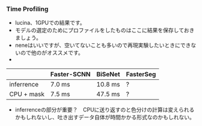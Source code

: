 ### Time Profiling
- lucina、1GPUでの結果です。
- モデルの選定のためにプロファイルをしたものはここに結果を保存しておきましょう。
- neneはいいですが、空いてないことも多いので再現実験したいときにできないので他のがオススメです。
- 
|          | Faster-SCNN |  BiSeNet  | FasterSeg |
| ---      | ---         | ---       | ---       |
|inferrence| 7.0 ms      | 10.8 ms   |   ?       | 
|CPU + mask| 7.5 ms      | 47.5 ms   |   ?       | 

- inferrenceの部分が重要？　CPUに送り返すのと色分けの計算は変えられるかもしれないし、吐き出すデータ自体が時間かかる形式なのかもしれない。
 
